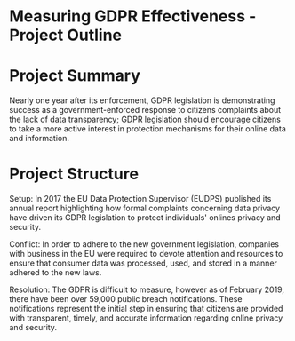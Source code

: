 
# Measuring GDPR Effectiveness - Project Outline

<include a picture here>

# Project Summary
Nearly one year after its enforcement, GDPR legislation is demonstrating success as a government-enforced response to citizens complaints about the lack of data transparency; GDPR legislation should encourage citizens to take a more active interest in protection mechanisms for their online data and information.

# Project Structure

Setup: In 2017 the EU Data Protection Supervisor (EUDPS) published its annual report highlighting how formal complaints concerning data privacy have driven its GDPR legislation to protect individuals' onlines privacy and security. 

Conflict: In order to adhere to the new government legislation, companies with business in the EU were required to devote attention and resources to ensure that consumer data was processed, used, and stored in a manner adhered to the new laws. 

Resolution: The GDPR is difficult to measure, however as of February 2019, there have been over 59,000 public breach notifications. These notifications represent the initial step in ensuring that citizens are provided with transparent, timely, and accurate information regarding online privacy and security. 

